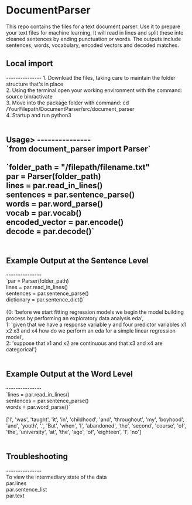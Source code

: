 <h1>DocumentParser</h1>
This repo contains the files for a text document parser. Use it to prepare your text files for machine learning. It will read in lines and split these into cleaned sentences by ending punctuation or words. The outputs include sentences, words, vocabulary, encoded vectors and decoded matches.
<br>
<h2>Local import</h2>
---------------
1. Download the files, taking care to maintain the folder structure that's in place<br>
2. Using the terminal open your working environment with the command: source bin/activate<br>
3. Move into the package folder with command: cd /YourFilepath/DocumentParser/src/document_parser<br>
4. Startup and run python3<br>
<br>
<h2>Usage</<h2>>
---------------<br>
`from document_parser import Parser`<br>
<br>
`folder_path = "/filepath/filename.txt"<br>  
par = Parser(folder_path)<br>
lines = par.read_in_lines()<br>
sentences = par.sentence_parse()<br>
words = par.word_parse()<br>
vocab = par.vocab()<br>
encoded_vector = par.encode()<br>
decode = par.decode()`<br>  
<br>
<h2>Example Output at the Sentence Level</h2>
---------------<br>
`par = Parser(folder_path)<br>
lines = par.read_in_lines()<br>
sentences = par.sentence_parse()<br>
dictionary = par.sentence_dict()`<br>    
<br>
{0: 'before we start fitting regression models we begin the model building process by performing an exploratory data analysis eda',<br>    
 1: 'given that we have a response variable y and four predictor variables x1 x2 x3 and x4 how do we perform an eda for a simple linear regression model',<br>  
 2: 'suppose that x1 and x2 are continuous and that x3 and x4 are categorical'}<br>  
<br>
<h2>Example Output at the Word Level</h2>
---------------<br>
`lines = par.read_in_lines()<br>
sentences = par.sentence_parse()<br>
words = par.word_parse()`<br>
<br>
['I', 'was', 'taught', 'it', 'in', 'childhood', 'and', 'throughout', 'my', 'boyhood', 'and', 'youth', '.', 'But', 'when', 'I', 'abandoned', 'the', 'second', 'course', 'of', 'the', 'university', 'at', 'the', 'age', 'of', 'eighteen', 'I', 'no']<br>
<br>
<h2>Troubleshooting</h2>
---------------<br>
To view the intermediary state of the data<br>
par.lines<br>
par.sentence_list<br>
par.text<br>

